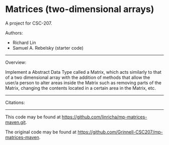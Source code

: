 # Matrices (two-dimensional arrays)

A project for CSC-207.

Authors:

* Richard Lin
* Samuel A. Rebelsky (starter code)

---

Overview:

Implement a Abstract Data Type called a Matrix, which acts similarly to
that of a two dimensional array with the addition of methods that allow
the user/a person to alter areas inside the Matrix such as removing parts of the
Matrix, changing the contents located in a certain area in the Matrix, etc.

---

Citations:

---

This code may be found at <https://github.com/linricha/mp-matrices-maven.git>. 

The original code may be found at <https://github.com/Grinnell-CSC207/mp-matrices-maven>.
